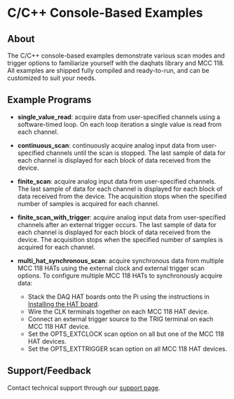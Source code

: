 # C/C++ Console-Based Examples

## About
The C/C++ console-based examples demonstrate various scan modes and trigger options to familiarize yourself
with the daqhats library and MCC 118. All examples are shipped fully compiled and ready-to-run, and can
be customized to suit your needs.

## Example Programs
- **single_value_read**: acquire data from user-specified channels using a software-timed loop. On each loop iteration a single value is read from each channel.

- **continuous_scan**: continuously acquire analog input data from user-specified channels until the scan is stopped. The last sample of data for each channel is displayed for each block of data received from the device.

- **finite_scan**: acquire analog input data from user-specified channels. The last sample of data for each channel is displayed for each block of data received from the device. The acquisition stops when the specified number of samples is acquired for each channel.

- **finite_scan_with_trigger**: acquire analog input data from user-specified channels after an external trigger occurs. The last sample of data for each channel is displayed for each block of data received from the device. The acquisition stops when the specified number of samples is acquired for each channel.

- **multi_hat_synchronous_scan**: acquire synchronous data from multiple MCC 118 HATs using the external clock and external trigger scan options. 
To configure multiple MCC 118 HATs to synchronously acquire data:
  * Stack the DAQ HAT boards onto the Pi using the instructions in [Installing the HAT board](https://www.mccdaq.com/PDFs/Manuals/DAQ-HAT/hardware.html).</li>
  * Wire the CLK terminals together on each MCC 118 HAT device.</li>
  * Connect an external trigger source to the TRIG terminal on each MCC 118 HAT device.</li>
  * Set the OPTS_EXTCLOCK scan option on all but one of the MCC 118 HAT devices.</li>
  * Set the OPTS_EXTTRIGGER scan option on all MCC 118 HAT devices.</li></ol>

## Support/Feedback
Contact technical support through our [support page](https://www.mccdaq.com/support/support_form.aspx).
